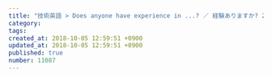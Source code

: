 ```yaml
---
title: "技術英語 > Does anyone have experience in ...? ／ 経験ありますか? 2014-01-20"
category: 
tags: 
created_at: 2018-10-05 12:59:51 +0900
updated_at: 2018-10-05 12:59:51 +0900
published: true
number: 11087
---
```



